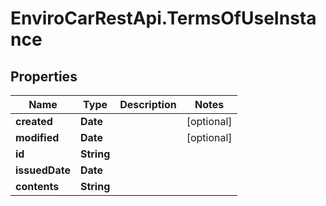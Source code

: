 # EnviroCarRestApi.TermsOfUseInstance

## Properties
Name | Type | Description | Notes
------------ | ------------- | ------------- | -------------
**created** | **Date** |  | [optional] 
**modified** | **Date** |  | [optional] 
**id** | **String** |  | 
**issuedDate** | **Date** |  | 
**contents** | **String** |  | 
